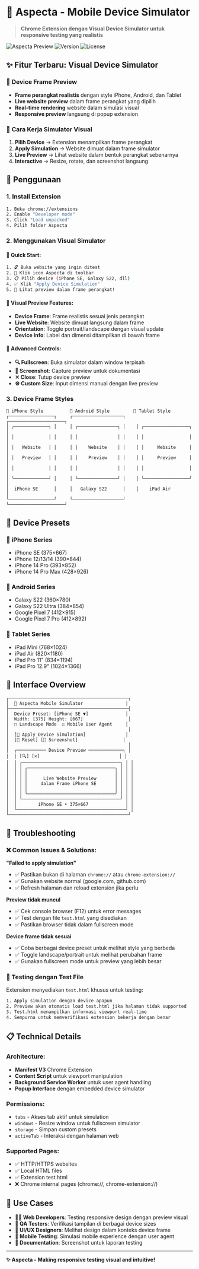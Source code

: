 # 📱 Aspecta - Mobile Device Simulator

> **Chrome Extension dengan Visual Device Simulator untuk responsive testing yang realistis**

![Aspecta Preview](https://img.shields.io/badge/Chrome-Extension-brightgreen) ![Version](https://img.shields.io/badge/Version-1.0.0-blue) ![License](https://img.shields.io/badge/License-MIT-yellow)

## ✨ Fitur Terbaru: Visual Device Simulator

### 🎯 **Device Frame Preview**
- **Frame perangkat realistis** dengan style iPhone, Android, dan Tablet
- **Live website preview** dalam frame perangkat yang dipilih
- **Real-time rendering** website dalam simulasi visual
- **Responsive preview** langsung di popup extension

### 📱 **Cara Kerja Simulator Visual**

1. **Pilih Device** → Extension menampilkan frame perangkat
2. **Apply Simulation** → Website dimuat dalam frame simulator
3. **Live Preview** → Lihat website dalam bentuk perangkat sebenarnya
4. **Interactive** → Resize, rotate, dan screenshot langsung

## 🚀 Penggunaan

### 1. **Install Extension**
```bash
1. Buka chrome://extensions
2. Enable "Developer mode"  
3. Click "Load unpacked"
4. Pilih folder Aspecta
```

### 2. **Menggunakan Visual Simulator**

#### **📱 Quick Start:**
```bash
1. 🔓 Buka website yang ingin ditest
2. 📱 Klik icon Aspecta di toolbar
3. 📋 Pilih device (iPhone SE, Galaxy S22, dll)
4. ✅ Klik "Apply Device Simulation"
5. 👀 Lihat preview dalam frame perangkat!
```

#### **🎨 Visual Preview Features:**
- **Device Frame**: Frame realistis sesuai jenis perangkat
- **Live Website**: Website dimuat langsung dalam frame
- **Orientation**: Toggle portrait/landscape dengan visual update
- **Device Info**: Label dan dimensi ditampilkan di bawah frame

#### **🔧 Advanced Controls:**
- **🔍 Fullscreen**: Buka simulator dalam window terpisah
- **📸 Screenshot**: Capture preview untuk dokumentasi
- **✕ Close**: Tutup device preview
- **⚙️ Custom Size**: Input dimensi manual dengan live preview

### 3. **Device Frame Styles**

```
🍎 iPhone Style          🤖 Android Style         📱 Tablet Style
┌─────────────────┐     ┌───────────────────┐    ┌─────────────────────┐
│ ╭─────────────╮ │     │ ┌───────────────┐ │    │ ┌─────────────────┐ │
│ │             │ │     │ │               │ │    │ │                 │ │
│ │   Website   │ │     │ │    Website    │ │    │ │     Website     │ │
│ │   Preview   │ │     │ │    Preview    │ │    │ │     Preview     │ │
│ │             │ │     │ │               │ │    │ │                 │ │
│ ╰─────────────╯ │     │ └───────────────┘ │    │ └─────────────────┘ │
│  iPhone SE      │     │   Galaxy S22      │    │    iPad Air         │
└─────────────────┘     └───────────────────┘    └─────────────────────┘
```

## 📱 Device Presets

### **🍎 iPhone Series**
- iPhone SE (375×667)
- iPhone 12/13/14 (390×844) 
- iPhone 14 Pro (393×852)
- iPhone 14 Pro Max (428×926)

### **🤖 Android Series**
- Galaxy S22 (360×780)
- Galaxy S22 Ultra (384×854)
- Google Pixel 7 (412×915)
- Google Pixel 7 Pro (412×892)

### **📱 Tablet Series**
- iPad Mini (768×1024)
- iPad Air (820×1180)
- iPad Pro 11" (834×1194)
- iPad Pro 12.9" (1024×1366)

## 🎨 Interface Overview

```
┌─────────────────────────────────────────────┐
│  📱 Aspecta Mobile Simulator                │
├─────────────────────────────────────────────┤
│  Device Preset: [iPhone SE ▼]              │
│  Width: [375] Height: [667]                 │
│  □ Landscape Mode  ☑ Mobile User Agent     │
│                                             │
│  [📱 Apply Device Simulation]               │
│  [🔄 Reset] [📸 Screenshot]                 │
│                                             │
│  ┌─────────── Device Preview ─────────────┐ │
│  │ [🔍] [✕]                              │ │
│  │ ┌─────────────────────────────────────┐ │ │
│  │ │ ╭─────────────────────────────────╮ │ │ │
│  │ │ │                                 │ │ │ │
│  │ │ │      Live Website Preview       │ │ │ │
│  │ │ │     dalam Frame iPhone SE       │ │ │ │
│  │ │ │                                 │ │ │ │
│  │ │ ╰─────────────────────────────────╯ │ │ │
│  │ └─────────────────────────────────────┘ │ │
│  │        iPhone SE • 375×667              │ │
│  └─────────────────────────────────────────┘ │
└─────────────────────────────────────────────┘
```

## 🔧 Troubleshooting

### ❌ Common Issues & Solutions:

**"Failed to apply simulation"**
- ✅ Pastikan bukan di halaman `chrome://` atau `chrome-extension://`
- ✅ Gunakan website normal (google.com, github.com)
- ✅ Refresh halaman dan reload extension jika perlu

**Preview tidak muncul**
- ✅ Cek console browser (F12) untuk error messages
- ✅ Test dengan file `test.html` yang disediakan
- ✅ Pastikan browser tidak dalam fullscreen mode

**Device frame tidak sesuai**
- ✅ Coba berbagai device preset untuk melihat style yang berbeda
- ✅ Toggle landscape/portrait untuk melihat perubahan frame
- ✅ Gunakan fullscreen mode untuk preview yang lebih besar

### 🧪 Testing dengan Test File

Extension menyediakan `test.html` khusus untuk testing:
```bash
1. Apply simulation dengan device apapun
2. Preview akan otomatis load test.html jika halaman tidak supported
3. Test.html menampilkan informasi viewport real-time
4. Sempurna untuk memverifikasi extension bekerja dengan benar
```

## 📋 Technical Details

### **Architecture:**
- **Manifest V3** Chrome Extension
- **Content Script** untuk viewport manipulation
- **Background Service Worker** untuk user agent handling
- **Popup Interface** dengan embedded device simulator

### **Permissions:**
- `tabs` - Akses tab aktif untuk simulation
- `windows` - Resize window untuk fullscreen simulator
- `storage` - Simpan custom presets
- `activeTab` - Interaksi dengan halaman web

### **Supported Pages:**
- ✅ HTTP/HTTPS websites
- ✅ Local HTML files
- ✅ Extension test.html
- ❌ Chrome internal pages (chrome://, chrome-extension://)

## 🎯 Use Cases

- **👨‍💻 Web Developers**: Testing responsive design dengan preview visual
- **🧪 QA Testers**: Verifikasi tampilan di berbagai device sizes
- **🎨 UI/UX Designers**: Melihat design dalam konteks device frame
- **📱 Mobile Testing**: Simulasi mobile experience dengan user agent
- **📸 Documentation**: Screenshot untuk laporan testing

---

**✨ Aspecta - Making responsive testing visual and intuitive!**
